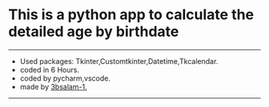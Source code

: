 <h1>
This is a python app to calculate the detailed age by birthdate
</h1>

---

- Used packages: Tkinter,Customtkinter,Datetime,Tkcalendar.
- coded in 6 Hours.
- coded by pycharm,vscode.
- made by [3bsalam-1.](https://github.com/3bsalam-1)
---
